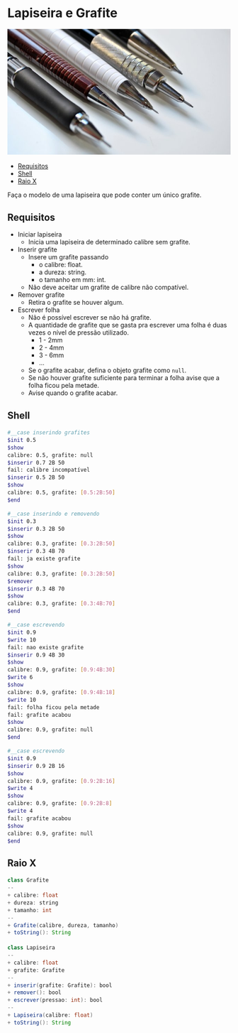 # Lapiseira e Grafite
![](figura.jpg)

<!--TOC_BEGIN-->
- [Requisitos](#requisitos)
- [Shell](#shell)
- [Raio X](#raio-x)

<!--TOC_END-->

Faça o modelo de uma lapiseira que pode conter um único grafite.

## Requisitos
- Iniciar lapiseira
    - Inicia uma lapiseira de determinado calibre sem grafite.
- Inserir grafite
    - Insere um grafite passando
        - o calibre: float.
        - a dureza: string.
        - o tamanho em mm: int.
    - Não deve aceitar um grafite de calibre não compatível.
- Remover grafite
    - Retira o grafite se houver algum.
- Escrever folha
    - Não é possível escrever se não há grafite.
    - A quantidade de grafite que se gasta pra escrever uma folha é duas vezes o nível de pressão utilizado.
        - 1 - 2mm
        - 2 - 4mm
        - 3 - 6mm
        - ...
    - Se o grafite acabar, defina o objeto grafite como `null`.
    - Se não houver grafite suficiente para terminar a folha avise que a folha ficou pela metade.
    - Avise quando o grafite acabar.


## Shell

```bash
#__case inserindo grafites
$init 0.5
$show
calibre: 0.5, grafite: null
$inserir 0.7 2B 50
fail: calibre incompatível
$inserir 0.5 2B 50
$show
calibre: 0.5, grafite: [0.5:2B:50]
$end
```

```bash
#__case inserindo e removendo
$init 0.3
$inserir 0.3 2B 50
$show
calibre: 0.3, grafite: [0.3:2B:50]
$inserir 0.3 4B 70
fail: ja existe grafite
$show
calibre: 0.3, grafite: [0.3:2B:50]
$remover
$inserir 0.3 4B 70
$show
calibre: 0.3, grafite: [0.3:4B:70]
$end
```

```bash
#__case escrevendo
$init 0.9
$write 10
fail: nao existe grafite
$inserir 0.9 4B 30
$show
calibre: 0.9, grafite: [0.9:4B:30]
$write 6
$show
calibre: 0.9, grafite: [0.9:4B:18]
$write 10
fail: folha ficou pela metade
fail: grafite acabou
$show
calibre: 0.9, grafite: null
$end
```

```bash
#__case escrevendo
$init 0.9
$inserir 0.9 2B 16
$show
calibre: 0.9, grafite: [0.9:2B:16]
$write 4
$show
calibre: 0.9, grafite: [0.9:2B:8]
$write 4
fail: grafite acabou
$show
calibre: 0.9, grafite: null
$end
```

## Raio X

``` java
class Grafite
--
+ calibre: float
+ dureza: string
+ tamanho: int
--
+ Grafite(calibre, dureza, tamanho)
+ toString(): String

class Lapiseira
--
+ calibre: float
+ grafite: Grafite
--
+ inserir(grafite: Grafite): bool
+ remover(): bool
+ escrever(pressao: int): bool
--
+ Lapiseira(calibre: float)
+ toString(): String

```